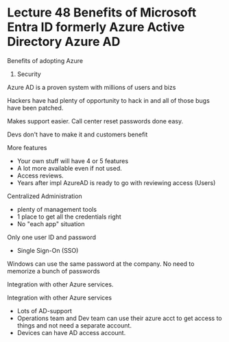 # Lecture 48 Benefits of Microsoft Entra ID formerly Azure Active Directory Azure AD

Benefits of adopting Azure
1. Security

Azure AD is a proven system with millions of users and bizs

Hackers have had plenty of opportunity to hack in and all of those bugs have been patched.

Makes support easier. Call center reset passwords done easy.

Devs don't have to make it and customers benefit

More features
* Your own stuff will have 4 or 5 features
* A lot more available even if not used.
* Access reviews.
* Years after impl AzureAD is ready to go with reviewing access (Users)

Centralized Administration
* plenty of management tools
* 1 place to get all the credentials right
* No "each app" situation

Only one user ID and password
- Single Sign-On (SSO)

Windows can use the same password at the company. No need to memorize a bunch of passwords

Integration with other Azure services.

Integration with other Azure services
* Lots of AD-support
* Operations team and Dev team can use their azure acct to get access to things and not need a separate account.
* Devices can have AD access account.
